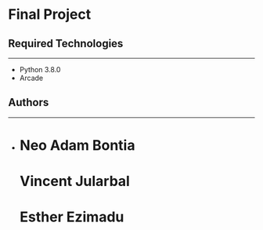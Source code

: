 # Final Project

## Required Technologies
---
* Python 3.8.0
* Arcade

## Authors
---
* # Neo Adam Bontia
  # Vincent Jularbal
  # Esther Ezimadu
